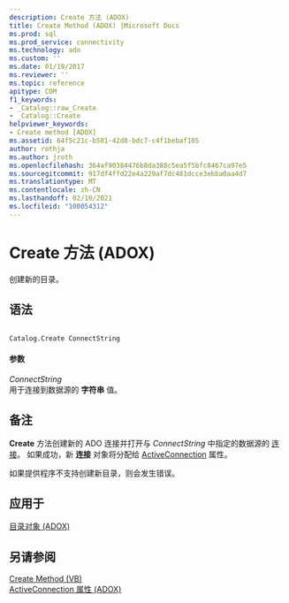 ```yaml
---
description: Create 方法 (ADOX)
title: Create Method (ADOX) |Microsoft Docs
ms.prod: sql
ms.prod_service: connectivity
ms.technology: ado
ms.custom: ''
ms.date: 01/19/2017
ms.reviewer: ''
ms.topic: reference
apitype: COM
f1_keywords:
- _Catalog::raw_Create
- _Catalog::Create
helpviewer_keywords:
- Create method [ADOX]
ms.assetid: 64f5c21c-b581-42d8-bdc7-c4f1bebaf105
author: rothja
ms.author: jroth
ms.openlocfilehash: 364af90384476b8da388c5ea5f5bfc8467ca97e5
ms.sourcegitcommit: 917df4ffd22e4a229af7dc481dcce3ebba0aa4d7
ms.translationtype: MT
ms.contentlocale: zh-CN
ms.lasthandoff: 02/10/2021
ms.locfileid: "100054312"
---
```

# <a name="create-method-adox"></a>Create 方法 (ADOX)
创建新的目录。  
  
## <a name="syntax"></a>语法  
  
```  
  
Catalog.Create ConnectString  
```  
  
#### <a name="parameters"></a>参数  
 *ConnectString*  
 用于连接到数据源的 **字符串** 值。  
  
## <a name="remarks"></a>备注  
 **Create** 方法创建新的 ADO 连接并打开与 *ConnectString* 中指定的数据源的 [连接](../ado-api/connection-object-ado.md)。 如果成功，新 **连接** 对象将分配给 [ActiveConnection](./activeconnection-property-adox.md) 属性。  
  
 如果提供程序不支持创建新目录，则会发生错误。  
  
## <a name="applies-to"></a>应用于  
 [目录对象 (ADOX)](./catalog-object-adox.md)  
  
## <a name="see-also"></a>另请参阅  
 [Create Method (VB) ](./create-method-example-vb.md)   
 [ActiveConnection 属性 (ADOX)](./activeconnection-property-adox.md)